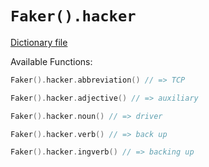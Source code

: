 # `Faker().hacker`

[Dictionary file](../src/main/resources/locales/en/hacker.yml)

Available Functions:  
```kotlin
Faker().hacker.abbreviation() // => TCP

Faker().hacker.adjective() // => auxiliary

Faker().hacker.noun() // => driver

Faker().hacker.verb() // => back up

Faker().hacker.ingverb() // => backing up
```
